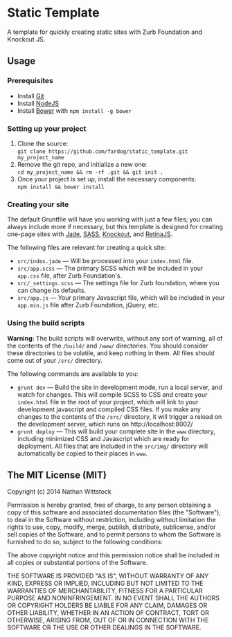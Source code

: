 Static Template
===============

A template for quickly creating static sites with Zurb Foundation and Knockout JS.

Usage
-----

### Prerequisites

- Install [Git](http://git-scm.com/)
- Install [NodeJS](http://nodejs.org)
- Install [Bower](http://bower.io/) with `npm install -g bower`

### Setting up your project

1. Clone the source:  
`git clone https://github.com/fardog/static_template.git my_project_name`
2. Remove the git repo, and initialize a new one:  
`cd my_project_name && rm -rf .git && git init .`
3. Once your project is set up, install the necessary components:  
`npm install && bower install`

### Creating your site

The default Gruntfile will have you working with just a few files; you can always include more if necessary, but this template is designed for creating one-page sites with [Jade](http://jade-lang.com/), [SASS](http://sass-lang.com/), [Knockout](http://knockoutjs.com/), and [RetinaJS](http://retinajs.com/).

The following files are relevant for creating a quick site:

- `src/index.jade` — Will be processed into your `index.html` file.
- `src/app.scss` — The primary SCSS which will be included in your `app.css` file, after Zurb Foundation's.
- `src/_settings.scss` — The settings file for Zurb foundation, where you can change its defaults.
- `src/app.js` — Your primary Javascript file, which will be included in your `app.min.js` file after Zurb Foundation, jQuery, etc.

### Using the build scripts

**Warning:** The build scripts will overwrite, without any sort of warning, all of the contents of the `/build/` and `/www/` directories. You should consider these directories to be volatile, and keep nothing in them. All files should come out of your `/src/` directory.

The following commands are available to you:

- `grunt dev` — Build the site in development mode, run a local server, and watch for changes. This will compile SCSS to CSS and create your `index.html` file in the root of your project, which will link to your development javascript and compiled CSS files. If you make any changes to the contents of the `/src/` directory, it will trigger a reload on the development server, which runs on http://localhost:8002/
- `grunt deploy` — This will build your complete site in the `www` directory, including minimized CSS and Javascript which are ready for deployment. All files that are included in the `src/img/` directory will automatically be copied to their places in `www`.


The MIT License (MIT)
---------------------

Copyright (c) 2014 Nathan Wittstock

Permission is hereby granted, free of charge, to any person obtaining a copy of
this software and associated documentation files (the "Software"), to deal in
the Software without restriction, including without limitation the rights to
use, copy, modify, merge, publish, distribute, sublicense, and/or sell copies of
the Software, and to permit persons to whom the Software is furnished to do so,
subject to the following conditions:

The above copyright notice and this permission notice shall be included in all
copies or substantial portions of the Software.

THE SOFTWARE IS PROVIDED "AS IS", WITHOUT WARRANTY OF ANY KIND, EXPRESS OR
IMPLIED, INCLUDING BUT NOT LIMITED TO THE WARRANTIES OF MERCHANTABILITY, FITNESS
FOR A PARTICULAR PURPOSE AND NONINFRINGEMENT. IN NO EVENT SHALL THE AUTHORS OR
COPYRIGHT HOLDERS BE LIABLE FOR ANY CLAIM, DAMAGES OR OTHER LIABILITY, WHETHER
IN AN ACTION OF CONTRACT, TORT OR OTHERWISE, ARISING FROM, OUT OF OR IN
CONNECTION WITH THE SOFTWARE OR THE USE OR OTHER DEALINGS IN THE SOFTWARE.
